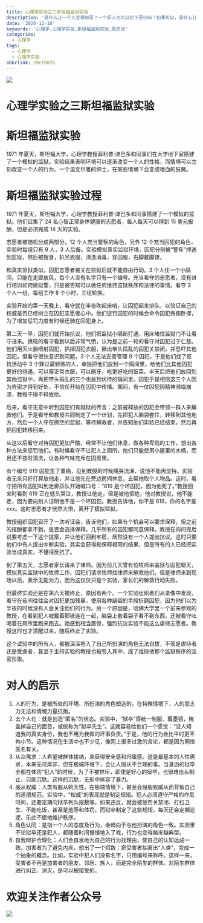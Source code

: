```yaml
---
title: 心理学实验之三斯坦福监狱实验
description: '是什么让一个人变得邪恶？一个好人也可以犯下恶行吗？如果可以，是什么让人们越过那条界线？有没有一个临界点，当它被跨过之后就会释放出邪恶？又或者是人们所处的处境决定了他们的行为？斯坦福监狱实验也许能给我们答案。'
date: '2020-12-18'
keywords: '心理学,心理学实验,斯坦福监狱实验,熙文说'
categories:
  - 心理学
tags:
  - 心理学
  - 心理学实验
abbrlink: 59cf087b
---
```

![](https://imgkr2.cn-bj.ufileos.com/1699ef1d-af17-49fd-9146-c42cc7f2acd7.jpg?UCloudPublicKey=TOKEN_8d8b72be-579a-4e83-bfd0-5f6ce1546f13&Signature=MjFL%252BnINXX4RsRZQYQvXTtMvg5E%253D&Expires=1608346203)

# 心理学实验之三斯坦福监狱实验

# 斯坦福监狱实验

1971 年夏天，斯坦福大学，心理学教授菲利普·津巴多和同事们在大学地下室搭建了一个模拟的监狱。实验结果表明环境可以逐渐改变一个人的性格，而情境可以立刻改变一个人的行为。一个温文尔雅的绅士，在某些情境下会变成嗜血的狂魔。

# 斯坦福监狱实验过程

1971 年夏天，斯坦福大学，心理学教授菲利普·津巴多和同事搭建了一个模拟的监狱。他们征集了 24 名心智正常身体健康的志愿者，每人每天可以得到 15 美元报酬，但是必须完成 14 天的实验。

志愿者被随机分成两部分，12 个人充当警察的角色，另外 12 个充当囚犯的角色，实验时每组只有 9 人，3 人后备。实验模拟真实监狱环境，囚犯分别被“警车”押送到监狱，然后被搜身，扒光衣服，清洗消毒，穿囚服，右脚戴脚镣。

和真实监狱类似，囚犯志愿者被关在监狱后就不能自由行动，3 个人住一个小隔间，只能在走廊放风，每个人没有名字只有一个编号。充当看守的志愿者，没有进行培训如何做狱警，只是被告知可以做任何维持监狱秩序和法律的事情。看守 3 个人一组，每组工作 8 个小时，三组轮换。

实验开始的第一天晚上，看守就在半夜吹起床哨，让囚犯起来排队，以验证自己的权威是否已经树立在囚犯志愿者心中。他们惩罚囚犯的时候会命令囚犯做俯卧撑，为了增加惩罚力度有时候还骑在囚犯身上。

第二天一早，囚犯们就开始抗议，他们把监狱小隔断打通，用床堵住监狱门不让看守进来。换班的看守看到以后非常气愤，认为是之前一轮的看守对囚犯过于仁慈。他们用灭火器喷射囚犯，扒掉囚犯衣服，揪出带头捣乱的囚犯关禁闭，并恐吓其他囚犯。但看守很快意识到问题，3 个人无法妥善管理 9 个囚犯，于是他们找了反抗活动中 3 个罪过最轻微的人，单独把他们放到一个隔间里，给他们比其他囚犯更好的待遇，可以穿正常衣服，可以刷牙，吃更好吃的饭菜。半天后把他们放回到其他监狱中，再把带头捣乱的三个也放到优待的隔间里。囚犯于是相信这三个人因为告密才得到好处，不信任开始在囚犯中传播。期间，有一位囚犯因精神濒临崩溃，教授不得不释放他。

后来，看守无意中听到囚犯们有越狱的传言：之前被释放的囚犯会带领一群人来解救他们。于是看守和教授共同制定了一个计划，先把犯人脑袋套住，转移到其他地方，然后一个人守在腾空的监狱，等待解救者，并告知他们实验已经结束，然后再把囚犯转移回来。

从这以后看守对待囚犯更加严酷，经常不让他们休息，做各种卑贱的工作，想出各种方法来惩罚他们。有时候看守不让犯人上厕所，他们只能使用小屋里的水桶，而且还不按时清洗，让各种气味充斥在囚房里。

有个编号 819 囚犯生了重病，见到教授的时候痛哭流涕，说他不能再坚持。实验者无奈只好打算放他走，并让他先在旁边房间休息，去帮他取个人物品。这时，看守把所有囚犯叫到走廊排队开始喊口号：“819 是个坏囚犯，因为他死了。”教授回来时看到 819 正在低头哭泣，教授让他走，但是被他拒绝，他对教授说，他不能走，因为要向别人证明他不是一个坏囚犯。教授告诉他，你不是 819，你的名字是 xxx。这时志愿者才恍然大悟，离开了模拟监狱。

教授组织囚犯召开了一次听证会，告诉他们，如果有个机会可以要求保释，但之前的报酬都拿不到，是否会选择保释，几乎所有的囚犯都同意保释。教授在询问完后说要考虑一下这个提案，并让他们回到牢房，居然没有一个人提出抗议。这时只要他们中有人提出中断实验，其实会获得和保释相同的结果，但是所有的人已经把实验当成真实，不懂得反抗了。

到了第五天，志愿者家长请来了律师。因为前几天曾有位牧师来监狱与囚犯聊天，模拟真实监狱中的牧师工作，囚犯们请求牧师找律师来解救他们。但是律师来到现场以后，表示无能为力，因为这仅仅只是个实验，家长们的解救行动失败。

但最终实验还是在第六天被终止，原因有两个。一个实验组织者们从录像中发现，看守在夜间往往会对囚犯更加残暴，使用各种龌龊的手段折磨囚犯，因为他们以为半夜的时候没有人会关注他们的行为。另一个原因是，哈佛大学里一个前来参观的教授，在看到犯人被戴着脚镣连在一起，脑袋上套着袋子看不到东西，还被看守吆喝着在厕所里跑来跑去。她感到相当震惊，强烈抗议实验不能这么虐待志愿者。教授这时也才清醒过来，随后终止了实验。

这个试验中的所有人，都被深深卷入了自己所扮演的角色无法自拔，不管是虐待者还是受虐者，甚至于主持实验的教授也被卷入其中，成了维持他那个监狱秩序的法官形象。

# 对人的启示

1. 人的行为，是被所处的环境、所扮演的角色塑造的。在特殊情境下，人的意志力无法和情境力量抗衡。
2. 去个人化：就是创造“匿名”的状态。实验中，“狱卒”穿统一制服、戴墨镜，掩盖掉自己的面目，被统称为“狱卒先生”。这就容易给他们一个感觉：“没人知道我的真实身份，我也不用为我做的坏事负责。”于是，他的行为会比平时更不拘小节。这种情况在生活中也不少见，像网上很多过激的言论，都是因为网络匿名有关。
3. 从众需求：人希望被群体接纳，来获得安全感和归属感。这是最基本的人性需求，本来无可厚非，但在极端环境下，会让人服从不合理的事。当身边的狱卒全都在体罚“犯人”的时候，为了不被排斥，即使是好心的狱卒，也很难出头制止，只能沉默。这样的沉默，无形中纵容了暴力。
4. 服从权威：人类有服从的天性，在极端情境下，甚至会屈服权威从而背叛自己的道德规范。实验中，“权威”的表现就是制定规矩。犯人必须遵守严格的作息时间，还要定期向狱卒列队报数等。如果违反，就会被惩罚关禁闭、打扫卫生、不能吃饭，甚至是羞辱和体罚。而狱卒制定了这些规矩，每天还会定期巡逻，乐此不疲地维护秩序。
5. 角色认同：是指一个人的态度及行为，会趋向于与他扮演的角色一致。实验里不论狱卒还是犯人，都随着时间慢慢地入了戏，行为也变得越来越典型。
6. 自我辩护合理化：人们会自发地为自己的行为找理由，使自己的认知达成一致。加害者为了避免内疚，想出了一个招数：把受害者抽离出“人类”，变成一个抽象的概念。比如，实验中犯人们没有名字，只用编号来称呼。这样一来，受害者不再是加害者的朋友、邻居、族人，而是完全陌生的群体。对陌生群体进行纠正、消灭，是可以被接受的。

# 欢迎关注作者公众号
![](https://gitee.com/xyzxiaoxi/picture/raw/master/2021-1-7/1610018774805-qrcode_for_gh_c467e04f3857_258.jpg)